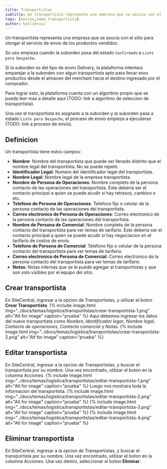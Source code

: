 ```yaml
---
title: Transportistas
subtitle: Un transportista representa una empresa que se asocia con el sitio para otorgar el servicio de envio de los productos vendidos.
tags: [envios,tema_transportista]
author: katlimruiz
---
```


Un transportista representa una empresa que se asocia con el sitio para otorgar el servicio de envio de los productos vendidos.

Su uso empieza cuando la suborden pasa del estado `Confirmado` a `Listo para Despacho`.

Si la suborden es del tipo de envio Delivery, la plataforma intentara emparejar a la suborden con algun transportista apto para llevar esos productos desde el almacen del merchant hacia el destino ingresado por el comprador.

Para lograr esto, la plataforma cuenta con un algoritmo propio que se puede leer mas a detalle aqui (TODO: link a algoritmo de seleccion de transportista).

Una vez el transportista es asignado a la suborden y la suborden pasa a estado `Listo para Despacho`, el proceso de envio empieza a ejecutarse (TODO: link a proceso de envio).

## Definicion
Un transportista tiene estos campos:
- **Nombre**: Nombre del transportista que puede ser llenado distinto que el nombre legal del transportista. No se puede repetir.
- **Identificador Legal**: Numero del identificador legal del transportista.
- **Nombre Legal**: Nombre legal de la empresa transportista.
- **Nombre de Persona de Operaciones**: Nombre completo de la persona contacto de las operaciones del transportista. Este deberia ser el contacto principal a quien se puede acudir si hay retrasos, cambios o etc.
- **Telefono de Persona de Operaciones**: Telefono fijo o celular de la persona contacto de las operaciones del transportista.
- **Correo electronico de Persona de Operaciones**: Correo electronico de la persona contacto de las operaciones del transportista.
- **Nombre de Persona de Comercial**: Nombre completo de la persona contacto del transportista para ver temas de tarifario. Este deberia ser el contacto principal a quien se puede acudir si hay negociacion en el tarifario de costos de envio.
- **Telefono de Persona de Comercial**: Telefono fijo o celular de la persona contacto del transportista para ver temas de tarifario.
- **Correo electronico de Persona de Comercial**: Correo electronico de la persona contacto del transportista para ver temas de tarifario.
- **Notas**: Notas internas que se le puede agregar al transportistas y que son solo visibles por el equipo del sitio.

## Crear transportista
En SiteCentral, ingresar a la opcion de Transportistas, y utilizar el boton **Crear Transportista**.
{% include image.html img="../docs/temas/logistica/transportistas/crear-transportista-1.png" alt="Alt for image" caption="prueba" %}
Aqui debemos ingresar los datos del nuevo transportista como *Nombre*, *Identificador legar*, *Nombre legal*, *Contacto de operaciones*, *Contacto comercial* y *Notas*.
{% include image.html img="../docs/temas/logistica/transportistas/crear-transportista-2.png" alt="Alt for image" caption="prueba" %}

## Editar transportista
En SiteCentral, ingresar a la opcion de Transportistas, y buscar el transportista por su nombre. Una vez encontrado, utilizar el boton en la columna Acciones.
{% include image.html img="../docs/temas/logistica/transportistas/editar-transportista-1.png" alt="Alt for image" caption="prueba" %}
Luego nos mostrara toda la informacion del transportista.
{% include image.html img="../docs/temas/logistica/transportistas/editar-transportista-2.png" alt="Alt for image" caption="prueba" %}
{% include image.html img="../docs/temas/logistica/transportistas/editar-transportista-3.png" alt="Alt for image" caption="prueba" %}
{% include image.html img="../docs/temas/logistica/transportistas/editar-transportista-4.png" alt="Alt for image" caption="prueba" %}

## Eliminar transportista
En SiteCentral, ingresar a la opcion de Transportistas, y buscar el transportista por su nombre. Una vez encontrado, utilizar el boton en la columna Acciones. Una vez dentro, seleccionar el boton **Eliminar**.